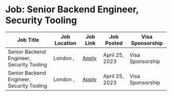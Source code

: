# Job: Senior Backend Engineer, Security Tooling

| Job Title | Job Location | Job Link | Job Posted | Visa Sponsorship |
| --- | --- | --- | --- | --- |
| Senior Backend Engineer, Security Tooling | London , | [Apply](https://boards.greenhouse.io/monzo/jobs/4978305) | April 25, 2023 | Visa Sponsorship |
| Senior Backend Engineer, Security Tooling | London , | [Apply](https://boards.greenhouse.io/monzo/jobs/4978305) | April 25, 2023 | Visa Sponsorship |
